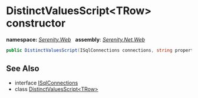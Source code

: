 # DistinctValuesScript&lt;TRow&gt; constructor
**namespace:** *[Serenity.Web](../../README.md#serenity.web-namespace)*   **assembly**: *[Serenity.Net.Web](../../README.md)*

```csharp
public DistinctValuesScript(ISqlConnections connections, string propertyName)
```

## See Also

* interface [ISqlConnections](../Serenity.Net.Data/../../Serenity.Data/ISqlConnections.md)
* class [DistinctValuesScript&lt;TRow&gt;](../DistinctValuesScript-1.md)